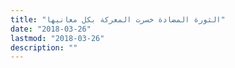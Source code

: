 ```yaml
---
title: "الثورة المضادة خسرت المعركة بكل معانيها"
date: "2018-03-26"
lastmod: "2018-03-26"
description: ""
---
```

###